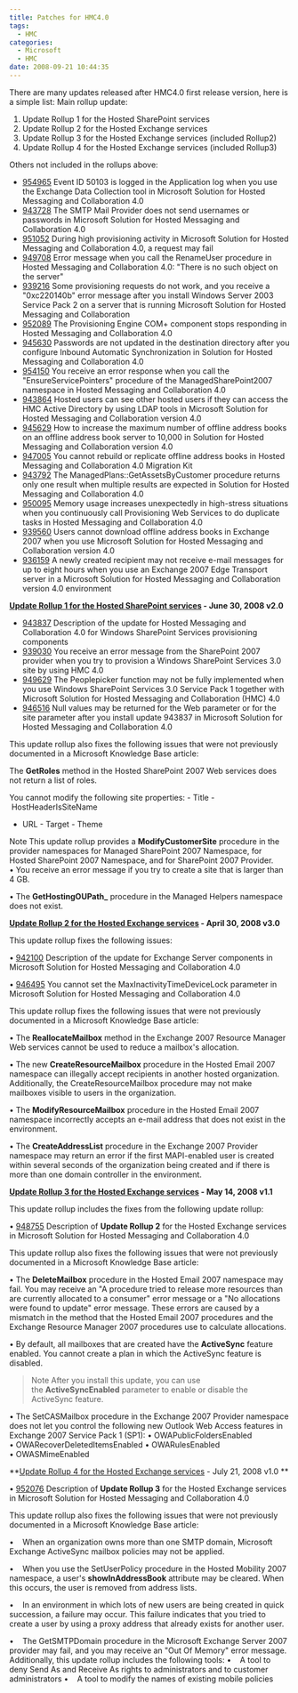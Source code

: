 ```yaml
---
title: Patches for HMC4.0
tags:
  - HMC
categories:
  - Microsoft
  - HMC
date: 2008-09-21 10:44:35
---
```


There are many updates released after HMC4.0 first release version, here is a simple list:
Main rollup update:

1. Update Rollup 1 for the Hosted SharePoint services
2. Update Rollup 2 for the Hosted Exchange services
3. Update Rollup 3 for the Hosted Exchange services (included Rollup2)
4. Update Rollup 4 for the Hosted Exchange services (included Rollup3)

Others not included in the rollups above:

*   [954965](http://support.microsoft.com/kb/954965/en-us) Event ID 50103 is logged in the Application log when you use the Exchange Data Collection tool in Microsoft Solution for Hosted Messaging and Collaboration 4.0
*   [943728](http://support.microsoft.com/kb/943728/en-us) The SMTP Mail Provider does not send usernames or passwords in Microsoft Solution for Hosted Messaging and Collaboration 4.0
*   [951052](http://support.microsoft.com/kb/951052/en-us) During high provisioning activity in Microsoft Solution for Hosted Messaging and Collaboration 4.0, a request may fail
*   [949708](http://support.microsoft.com/kb/949708/en-us) Error message when you call the RenameUser procedure in Hosted Messaging and Collaboration 4.0: "There is no such object on the server"
*   [939216](http://support.microsoft.com/kb/939216/en-us) Some provisioning requests do not work, and you receive a "0xc220140b" error message after you install Windows Server 2003 Service Pack 2 on a server that is running Microsoft Solution for Hosted Messaging and Collaboration
*   [952089](http://support.microsoft.com/kb/952089/en-us) The Provisioning Engine COM+ component stops responding in Hosted Messaging and Collaboration 4.0
*   [945630](http://support.microsoft.com/kb/945630/en-us) Passwords are not updated in the destination directory after you configure Inbound Automatic Synchronization in Solution for Hosted Messaging and Collaboration 4.0
*   [954150](http://support.microsoft.com/kb/954150/en-us) You receive an error response when you call the "EnsureServicePointers" procedure of the ManagedSharePoint2007 namespace in Hosted Messaging and Collaboration 4.0
*   [943864](http://support.microsoft.com/kb/943864/en-us) Hosted users can see other hosted users if they can access the HMC Active Directory by using LDAP tools in Microsoft Solution for Hosted Messaging and Collaboration version 4.0
*   [945629](http://support.microsoft.com/kb/945629/en-us) How to increase the maximum number of offline address books on an offline address book server to 10,000 in Solution for Hosted Messaging and Collaboration version 4.0
*   [947005](http://support.microsoft.com/kb/947005/en-us) You cannot rebuild or replicate offline address books in Hosted Messaging and Collaboration 4.0 Migration Kit
*   [943792](http://support.microsoft.com/kb/943792/en-us) The ManagedPlans::GetAssetsByCustomer procedure returns only one result when multiple results are expected in Solution for Hosted Messaging and Collaboration 4.0
*   [950095](http://support.microsoft.com/kb/950095/en-us) Memory usage increases unexpectedly in high-stress situations when you continuously call Provisioning Web Services to do duplicate tasks in Hosted Messaging and Collaboration 4.0
*   [939560](http://support.microsoft.com/kb/939560/en-us) Users cannot download offline address books in Exchange 2007 when you use Microsoft Solution for Hosted Messaging and Collaboration version 4.0
*   [936159](http://support.microsoft.com/kb/936159/en-us) A newly created recipient may not receive e-mail messages for up to eight hours when you use an Exchange 2007 Edge Transport server in a Microsoft Solution for Hosted Messaging and Collaboration version 4.0 environment

**[Update Rollup 1 for the Hosted SharePoint services](http://support.microsoft.com/kb/952075/en-us) - June 30, 2008 v2.0**

* [943837](http://support.microsoft.com/kb/943837/) Description of the update for Hosted Messaging and Collaboration 4.0 for Windows SharePoint Services provisioning components
* [939030](http://support.microsoft.com/kb/939030/) You receive an error message from the SharePoint 2007 provider when you try to provision a Windows SharePoint Services 3.0 site by using HMC 4.0
* [949629](http://support.microsoft.com/kb/949629/) The Peoplepicker function may not be fully implemented when you use Windows SharePoint Services 3.0 Service Pack 1 together with Microsoft Solution for Hosted Messaging and Collaboration (HMC) 4.0
* [946516](http://support.microsoft.com/kb/946516/) Null values may be returned for the Web parameter or for the site parameter after you install update 943837 in Microsoft Solution for Hosted Messaging and Collaboration 4.0

This update rollup also fixes the following issues that were not previously documented in a Microsoft Knowledge Base article:

The **GetRoles** method in the Hosted SharePoint 2007 Web services does not return a list of roles.

You cannot modify the following site properties:
   - Title
   - HostHeaderIsSiteName
   - URL
   - Target
   - Theme

Note This update rollup provides a **ModifyCustomerSite** procedure in the provider namespaces for Managed SharePoint 2007 Namespace, for Hosted SharePoint 2007 Namespace, and for SharePoint 2007 Provider.
• You receive an error message if you try to create a site that is larger than 4 GB.

• The **GetHostingOUPath_** procedure in the Managed Helpers namespace does not exist.

**[Update Rollup 2 for the Hosted Exchange services](http://support.microsoft.com/kb/948755/en-us) - April 30, 2008 v3.0**

This update rollup fixes the following issues:

• [942100](http://support.microsoft.com/kb/942100/) Description of the update for Exchange Server components in Microsoft Solution for Hosted Messaging and Collaboration 4.0

• [946495](http://support.microsoft.com/kb/946495/) You cannot set the MaxInactivityTimeDeviceLock parameter in Microsoft Solution for Hosted Messaging and Collaboration 4.0

This update rollup fixes the following issues that were not previously documented in a Microsoft Knowledge Base article:

• The **ReallocateMailbox** method in the Exchange 2007 Resource Manager Web services cannot be used to reduce a mailbox's allocation.

• The new **CreateResourceMailbox** procedure in the Hosted Email 2007 namespace can illegally accept recipients in another hosted organization. Additionally, the CreateResourceMailbox procedure may not make mailboxes visible to users in the organization.

• The **ModifyResourceMailbox** procedure in the Hosted Email 2007 namespace incorrectly accepts an e-mail address that does not exist in the environment.

• The **CreateAddressList** procedure in the Exchange 2007 Provider namespace may return an error if the first MAPI-enabled user is created within several seconds of the organization being created and if there is more than one domain controller in the environment.

**[Update Rollup 3 for the Hosted Exchange services](http://support.microsoft.com/kb/952076/en-us) - May 14, 2008 v1.1**

This update rollup includes the fixes from the following update rollup:

• [948755](http://support.microsoft.com/kb/948755/) Description of **Update Rollup 2** for the Hosted Exchange services in Microsoft Solution for Hosted Messaging and Collaboration 4.0

This update rollup also fixes the following issues that were not previously documented in a Microsoft Knowledge Base article:

• The **DeleteMailbox** procedure in the Hosted Email 2007 namespace may fail. You may receive an "A procedure tried to release more resources than are currently allocated to a consumer" error message or a "No allocations were found to update" error message. These errors are caused by a mismatch in the method that the Hosted Email 2007 procedures and the Exchange Resource Manager 2007 procedures use to calculate allocations.

• By default, all mailboxes that are created have the **ActiveSync** feature enabled. You cannot create a plan in which the ActiveSync feature is disabled.

> Note After you install this update, you can use the **ActiveSyncEnabled** parameter to enable or disable the ActiveSync feature.

• The SetCASMailbox procedure in the Exchange 2007 Provider namespace does not let you control the following new Outlook Web Access features in Exchange 2007 Service Pack 1 (SP1):
• OWAPublicFoldersEnabled
• OWARecoverDeletedItemsEnabled
• OWARulesEnabled
• OWASMimeEnabled

**[Update Rollup 4 for the Hosted Exchange services](http://support.microsoft.com/kb/952077/en-us) - July 21, 2008 v1.0
**

• [952076](http://support.microsoft.com/kb/952076/) Description of **Update Rollup 3** for the Hosted Exchange services in Microsoft Solution for Hosted Messaging and Collaboration 4.0

This update rollup also fixes the following issues that were not previously documented in a Microsoft Knowledge Base article:

•    When an organization owns more than one SMTP domain, Microsoft Exchange ActiveSync mailbox policies may not be applied.

•    When you use the SetUserPolicy procedure in the Hosted Mobility 2007 namespace, a user's **showInAddressBook** attribute may be cleared. When this occurs, the user is removed from address lists.

•    In an environment in which lots of new users are being created in quick succession, a failure may occur. This failure indicates that you tried to create a user by using a proxy address that already exists for another user.

•    The GetSMTPDomain procedure in the Microsoft Exchange Server 2007 provider may fail, and you may receive an "Out Of Memory" error message.
Additionally, this update rollup includes the following tools:
•    A tool to deny Send As and Receive As rights to administrators and to customer administrators
•    A tool to modify the names of existing mobile policies